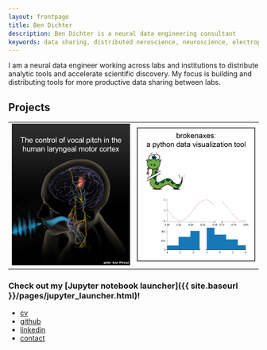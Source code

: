 ```yaml
---
layout: frontpage
title: Ben Dichter
description: Ben Dichter is a neural data engineering consultant
keywords: data sharing, distributed neroscience, neuroscience, electrophysiology, ECoG
---
```

I am a neural data engineer working across labs and institutions to distribute analytic tools and accelerate scientific discovery. My focus is building and distributing tools for more productive data sharing between labs.

## Projects

<table class="wide">
<tr>
  <td class="left" width="50%">
    <a href="https://github.com/ChangLabUcsf/larynx_control">
        <img src="assets/bigpublpics/lx_control_cover_and_title.png" alt="Pitch paper" title="Neural control of larynx. Image by Ken Probst"/>
    </a>
  </td>
  <td class="right" width="50%">
    <a href="https://github.com/bendichter/brokenaxes">
        <img src="assets/bigpublpics/brokenaxes.png" alt="brokenaxes" title="brokenaxes"/>
    </a>
  </td>
</tr>
</table>

### Check out my [Jupyter notebook launcher]({{ site.baseurl }}/pages/jupyter_launcher.html)!

<div class="navbar">
  <div class="navbar-inner">
      <ul class="nav">
          <li><a href="assets/Dichter_cv.pdf">cv</a></li>
          <li><a href="https://github.com/bendichter">github</a></li>
          <li><a href="https://www.linkedin.com/in/bendichter/">linkedin</a></li>
          <li><a href="{{ site.baseurl }}/pages/about.html#contact">contact</a></li>
      </ul>
  </div>
</div>
